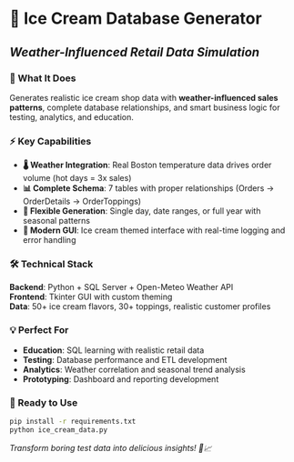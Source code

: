 # 🍦 Ice Cream Database Generator
## *Weather-Influenced Retail Data Simulation*

### **🎯 What It Does**
Generates realistic ice cream shop data with **weather-influenced sales patterns**, complete database relationships, and smart business logic for testing, analytics, and education.

### **⚡ Key Capabilities**
- **🌡️ Weather Integration**: Real Boston temperature data drives order volume (hot days = 3x sales)
- **📊 Complete Schema**: 7 tables with proper relationships (Orders → OrderDetails → OrderToppings)
- **📅 Flexible Generation**: Single day, date ranges, or full year with seasonal patterns
- **🎨 Modern GUI**: Ice cream themed interface with real-time logging and error handling

### **🛠️ Technical Stack**
**Backend**: Python + SQL Server + Open-Meteo Weather API  
**Frontend**: Tkinter GUI with custom theming  
**Data**: 50+ ice cream flavors, 30+ toppings, realistic customer profiles

### **💡 Perfect For**
- **Education**: SQL learning with realistic retail data
- **Testing**: Database performance and ETL development  
- **Analytics**: Weather correlation and seasonal trend analysis
- **Prototyping**: Dashboard and reporting development

### **🚀 Ready to Use**
```bash
pip install -r requirements.txt
python ice_cream_data.py
```

*Transform boring test data into delicious insights! 🍨📈* 